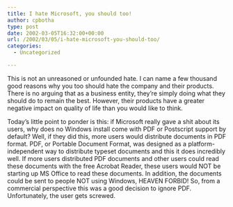 ```yaml
---
title: I hate Microsoft, you should too!
author: cpbotha
type: post
date: 2002-03-05T16:32:00+00:00
url: /2002/03/05/i-hate-microsoft-you-should-too/
categories:
  - Uncategorized

---
```

This is not an unreasoned or unfounded hate. I can name a few thousand good reasons why you too should hate the company and their products. There is no arguing that as a business entity, they&#8217;re simply doing what they should do to remain the best. However, their products have a greater negative impact on quality of life than you would like to think.

Today&#8217;s little point to ponder is this: if Microsoft really gave a shit about its users, why does no Windows install come with PDF or Postscript support by default? Well, if they did this, more users would distribute documents in PDF format. PDF, or Portable Document Format, was designed as a platform-independent way to distribute typeset documents and this it does incredibly well. If more users distributed PDF documents and other users could read these documents with the free Acrobat Reader, these users would NOT be starting up MS Office to read these documents. In addition, the documents could be sent to people NOT using Windows, HEAVEN FORBID! So, from a commercial perspective this was a good decision to ignore PDF. Unfortunately, the user gets screwed.